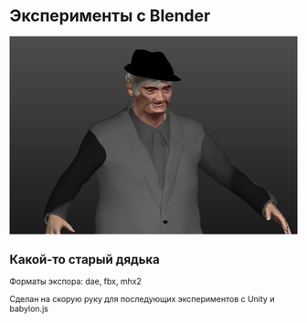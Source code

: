 Эксперименты с Blender
==========

![Belonojkin avatar](https://raw.githubusercontent.com/VladimirAndropov/avatars/master/belonojkin.jpg)

## Какой-то старый дядька

Форматы экспора: dae, fbx, mhx2

Сделан на скорую руку для последующих экспериментов с Unity и babylon.js









